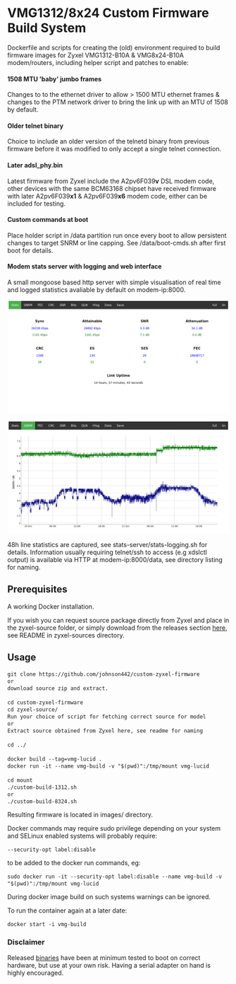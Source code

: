 
# VMG1312/8x24 Custom Firmware Build System
 
Dockerfile and scripts for creating the (old) environment required to build firmware images for Zyxel VMG1312-B10A & VMG8x24-B10A modem/routers, including helper script and patches to enable:
 
#### 1508 MTU 'baby' jumbo frames
Changes to to the ethernet driver to allow > 1500 MTU ethernet frames & changes to the PTM network driver to bring the link up with an MTU of 1508 by default.
 
#### Older telnet binary
Choice to include an older version of the telnetd binary from previous firmware before it was modified to only accept a single telnet connection.
 
#### Later adsl_phy.bin
Latest firmware from Zyxel include the A2pv6F039**v** DSL modem code, other devices with the same BCM63168 chipset have received firmware with later A2pv6F039**x1** & A2pv6F039**x6** modem code, either can be included for testing.

#### Custom commands at boot

Place holder script in /data partition run once every boot to allow persistent changes to target SNRM or line capping. See /data/boot-cmds.sh after first boot for details.
 
#### Modem stats server with logging and web interface
A small mongoose based http server with simple visualisation of real time and logged statistics avaliable by default on modem-ip:8000. 

![screen1](/stats-staging/screenshot1.png?raw=true "Stats screenshot1")

![screen2](/stats-staging/screenshot2.png?raw=true "Stats screenshot2")

48h line statistics are captured, see stats-server/stats-logging.sh for details. Information usually requiring telnet/ssh to access (e.g xdslctl output) is available via HTTP at modem-ip:8000/data, see directory listing for naming.


## Prerequisites
 
A working Docker installation.
 
If you wish you can request source package directly from Zyxel and place in the zyxel-source folder, or simply download from the releases section [here](https://github.com/johnson442/zyxel-sources/releases), see README in zyxel-sources directory.
 

## Usage
 
```
git clone https://github.com/johnson442/custom-zyxel-firmware
or
download source zip and extract.
 
cd custom-zyxel-firmware
cd zyxel-source/
Run your choice of script for fetching correct source for model
or
Extract source obtained from Zyxel here, see readme for naming

cd ../
 
docker build --tag=vmg-lucid .
docker run -it --name vmg-build -v "$(pwd)":/tmp/mount vmg-lucid
 
cd mount
./custom-build-1312.sh
or
./custom-build-8324.sh
```

Resulting firmware is located in images/ directory.

Docker commands may require sudo privilege depending on your system and SELinux enabled systems will probably require:
```
--security-opt label:disable
```
to be added to the docker run commands, eg:
```
sudo docker run -it --security-opt label:disable --name vmg-build -v "$(pwd)":/tmp/mount vmg-lucid
```

During docker image build on such systems warnings can be ignored.

To run the container again at a later date:

```
docker start -i vmg-build
```

### Disclaimer
Released [binaries](https://github.com/johnson442/custom-zyxel-firmware/releases) have been at minimum tested to boot on correct hardware, but use at your own risk. Having a serial adapter on hand is highly encouraged.


